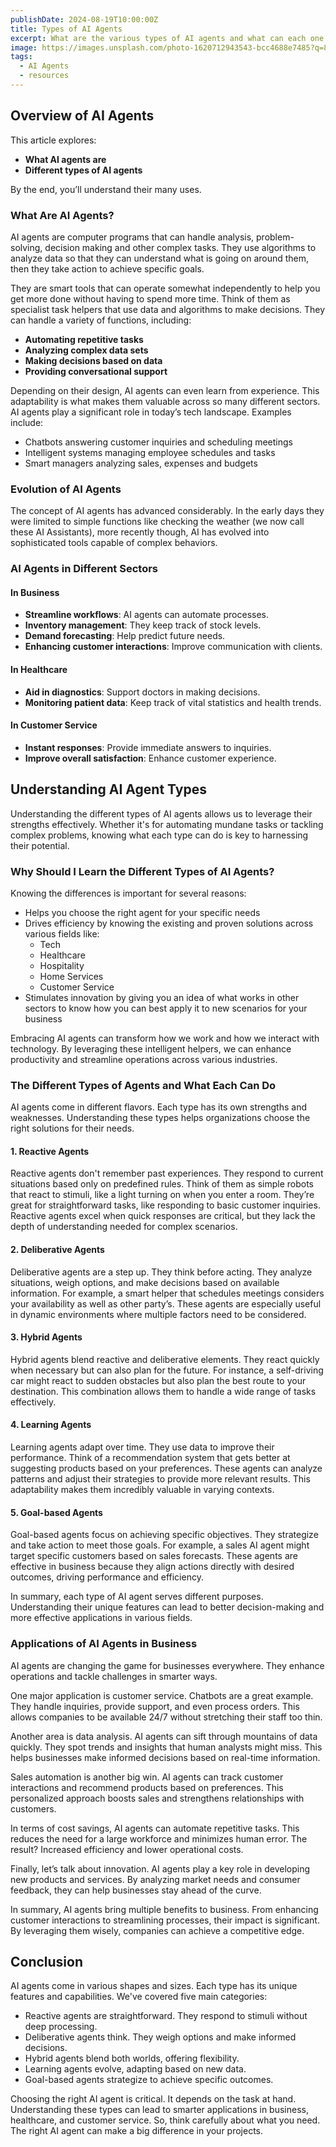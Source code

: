 ```yaml
---
publishDate: 2024-08-19T10:00:00Z
title: Types of AI Agents
excerpt: What are the various types of AI agents and what can each one do?
image: https://images.unsplash.com/photo-1620712943543-bcc4688e7485?q=80&w=2765&auto=format&fit=crop&ixlib=rb-4.0.3&ixid=M3wxMjA3fDB8MHxwaG90by1wYWdlfHx8fGVufDB8fHx8fA%3D%3D
tags:
  - AI Agents
  - resources
---
```


## Overview of AI Agents

This article explores:

* **What AI agents are**  
* **Different types of AI agents**

By the end, you’ll understand their many uses.

### What Are AI Agents?

AI agents are computer programs that can handle analysis, problem-solving, decision making and other complex tasks. They use algorithms to analyze data so that they can understand what is going on around them, then they take action to achieve specific goals. 

They are smart tools that can operate somewhat independently to help you get more done without having to spend more time.  Think of them as specialist task helpers that use data and algorithms to make decisions. They can handle a variety of functions, including:

* **Automating repetitive tasks**  
* **Analyzing complex data sets**  
* **Making decisions based on data**  
* **Providing conversational support**

Depending on their design, AI agents can even learn from experience. This adaptability is what makes them valuable across so many different sectors. AI agents play a significant role in today’s tech landscape. Examples include:

* Chatbots answering customer inquiries and scheduling meetings  
* Intelligent systems managing employee schedules and tasks  
* Smart managers analyzing sales, expenses and budgets

### Evolution of AI Agents

The concept of AI agents has advanced considerably. In the early days they were limited to simple functions like checking the weather (we now call these AI Assistants), more recently though,  AI has evolved into sophisticated tools capable of complex behaviors.

### AI Agents in Different Sectors

#### **In Business**

* **Streamline workflows**: AI agents can automate processes.  
* **Inventory management**: They keep track of stock levels.  
* **Demand forecasting**: Help predict future needs.  
* **Enhancing customer interactions**: Improve communication with clients.

#### **In Healthcare**

* **Aid in diagnostics**: Support doctors in making decisions.  
* **Monitoring patient data**: Keep track of vital statistics and health trends.

#### **In Customer Service**

* **Instant responses**: Provide immediate answers to inquiries.  
* **Improve overall satisfaction**: Enhance customer experience.

## Understanding AI Agent Types

Understanding the different types of AI agents allows us to leverage their strengths effectively. Whether it's for automating mundane tasks or tackling complex problems, knowing what each type can do is key to harnessing their potential.

### Why Should I Learn the Different Types of AI Agents?

Knowing the differences is important for several reasons:

* Helps you choose the right agent for your specific needs  
* Drives efficiency by knowing the existing and proven solutions across various fields like:  
  * Tech  
  * Healthcare  
  * Hospitality  
  * Home Services  
  * Customer Service  
* Stimulates innovation by giving you an idea of what works in other sectors to know how you can best apply it to new scenarios for your business

Embracing AI agents can transform how we work and how we interact with technology. By leveraging these intelligent helpers, we can enhance productivity and streamline operations across various industries.

### The Different Types of Agents and What Each Can Do

AI agents come in different flavors. Each type has its own strengths and weaknesses. Understanding these types helps organizations choose the right solutions for their needs.

#### **1\. Reactive Agents**

Reactive agents don't remember past experiences. They respond to current situations based only on predefined rules. Think of them as simple robots that react to stimuli, like a light turning on when you enter a room. They’re great for straightforward tasks, like responding to basic customer inquiries. Reactive agents excel when quick responses are critical, but they lack the depth of understanding needed for complex scenarios.

#### **2\. Deliberative Agents**

Deliberative agents are a step up. They think before acting. They analyze situations, weigh options, and make decisions based on available information. For example, a smart helper that schedules meetings considers your availability as well as other party’s. These agents are especially useful in dynamic environments where multiple factors need to be considered.

#### **3\. Hybrid Agents**

Hybrid agents blend reactive and deliberative elements. They react quickly when necessary but can also plan for the future. For instance, a self-driving car might react to sudden obstacles but also plan the best route to your destination. This combination allows them to handle a wide range of tasks effectively.

#### **4\. Learning Agents**

Learning agents adapt over time. They use data to improve their performance. Think of a recommendation system that gets better at suggesting products based on your preferences. These agents can analyze patterns and adjust their strategies to provide more relevant results. This adaptability makes them incredibly valuable in varying contexts.

#### **5\. Goal-based Agents**

Goal-based agents focus on achieving specific objectives. They strategize and take action to meet those goals. For example, a sales AI agent might target specific customers based on sales forecasts. These agents are effective in business because they align actions directly with desired outcomes, driving performance and efficiency.

In summary, each type of AI agent serves different purposes. Understanding their unique features can lead to better decision-making and more effective applications in various fields.

### Applications of AI Agents in Business

AI agents are changing the game for businesses everywhere. They enhance operations and tackle challenges in smarter ways.

One major application is customer service. Chatbots are a great example. They handle inquiries, provide support, and even process orders. This allows companies to be available 24/7 without stretching their staff too thin.

Another area is data analysis. AI agents can sift through mountains of data quickly. They spot trends and insights that human analysts might miss. This helps businesses make informed decisions based on real-time information.

Sales automation is another big win. AI agents can track customer interactions and recommend products based on preferences. This personalized approach boosts sales and strengthens relationships with customers.

In terms of cost savings, AI agents can automate repetitive tasks. This reduces the need for a large workforce and minimizes human error. The result? Increased efficiency and lower operational costs.

Finally, let’s talk about innovation. AI agents play a key role in developing new products and services. By analyzing market needs and consumer feedback, they can help businesses stay ahead of the curve.

In summary, AI agents bring multiple benefits to business. From enhancing customer interactions to streamlining processes, their impact is significant. By leveraging them wisely, companies can achieve a competitive edge.

## Conclusion

AI agents come in various shapes and sizes. Each type has its unique features and capabilities. We've covered five main categories:

* Reactive agents are straightforward. They respond to stimuli without deep processing.   
* Deliberative agents think. They weigh options and make informed decisions.   
* Hybrid agents blend both worlds, offering flexibility.   
* Learning agents evolve, adapting based on new data.   
* Goal-based agents strategize to achieve specific outcomes.

Choosing the right AI agent is critical. It depends on the task at hand. Understanding these types can lead to smarter applications in business, healthcare, and customer service. So, think carefully about what you need. The right AI agent can make a big difference in your projects.
